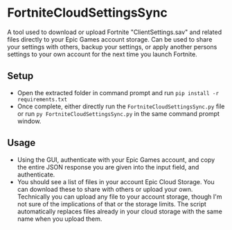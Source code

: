 # FortniteCloudSettingsSync
A tool used to download or upload Fortnite "ClientSettings.sav" and related files directly to your Epic Games account storage. Can be used to share your settings with others, backup your settings, or apply another persons settings to your own account for the next time you launch Fortnite.

## Setup
- Open the extracted folder in command prompt and run ``pip install -r requirements.txt``
- Once complete, either directly run the ``FortniteCloudSettingsSync.py`` file or run ``py FortniteCloudSettingsSync.py`` in the same command prompt window.

## Usage
- Using the GUI, authenticate with your Epic Games account, and copy the entire JSON response you are given into the input field, and authenticate.
- You should see a list of files in your account Epic Cloud Storage. You can download these to share with others or upload your own. Technically you can upload any file to your account storage, though I'm not sure of the implications of that or the storage limits. The script automatically replaces files already in your cloud storage with the same name when you upload them.

